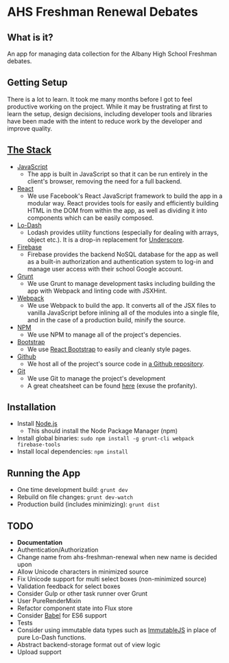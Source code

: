 # AHS Freshman Renewal Debates

## What is it?
An app for managing data collection for the Albany High School Freshman debates.

## Getting Setup
There is a lot to learn. It took me many months before I got to feel productive working on the project. While it may be frustrating at first to learn the setup, design decisions, including developer tools and libraries have been made with the intent to reduce work by the developer and improve quality.

## [The Stack](http://stackshare.io/albany-high-school/albany-high-school)
- [JavaScript](http://en.wikipedia.org/wiki/JavaScript)
    - The app is built in JavaScript so that it can be run entirely
      in the client's browser, removing the need for a full backend.
- [React](https://facebook.github.io/react/)
    - We use Facebook's React JavaScript framework to build the app in a
      modular way. React provides tools for easily and efficiently building
      HTML in the DOM from within the app, as well as dividing it into
      components which can be easily composed.
- [Lo-Dash](https://lodash.com/)
    - Lodash provides utility functions (especially for dealing with arrays,
      object etc.). It is a drop-in replacement for
      [Underscore](http://underscorejs.org/).
- [Firebase](https://www.firebase.com/)
    - Firebase provides the backend NoSQL database for the app as well as a
      built-in authorization and authentication system to log-in and manage
      user access with their school Google account.
- [Grunt](http://gruntjs.com/)
    - We use Grunt to manage development tasks including building the app with
      Webpack and linting code with JSXHint.
- [Webpack](http://webpack.github.io/)
    - We use Webpack to build the app. It converts all of the JSX files to
      vanilla JavaScript before inlining all of the modules into a single
      file, and in the case of a production build, minify the source.
- [NPM](https://www.npmjs.com/)
    - We use NPM to manage all of the project's depencies.
- [Bootstrap](http://getbootstrap.com/)
    - We use [React Bootstrap](http://react-bootstrap.github.io/) to easily and
      cleanly style pages.
- [Github](https://github.com/)
    - We host all of the project's source code in
      [a Github repository](https://github.com/AlbanyCompSci/ahs-freshman-renewal).
- [Git](http://git-scm.com/)
    - We use Git to manage the project's development 
    - A great cheatsheet can be found [here](http://rogerdudler.github.io/git-guide/)
      (exuse the profanity).

## Installation
- Install [Node.js](http://nodejs.org/download)
    - This should install the Node Package Manager (npm)
- Install global binaries: `sudo npm install -g grunt-cli webpack firebase-tools`
- Install local dependencies: `npm install`

## Running the App
- One time development build: `grunt dev`
- Rebuild on file changes: `grunt dev-watch`
- Production build (includes minimizing): `grunt dist`

## TODO
- **Documentation**
- Authentication/Authorization
- Change name from ahs-freshman-renewal when new name is decided upon
- Allow Unicode characters in minimized source
- Fix Unicode support for multi select boxes (non-minimized source)
- Validation feedback for select boxes
- Consider Gulp or other task runner over Grunt
- User PureRenderMixin
- Refactor component state into Flux store
- Consider [Babel](https://babeljs.io) for ES6 support
- Tests
- Consider using immutable data types such as
  [ImmutableJS](http://facebook.github.io/immutable-js/) in place of pure
  Lo-Dash functions.
- Abstract backend-storage format out of view logic
- Upload support
